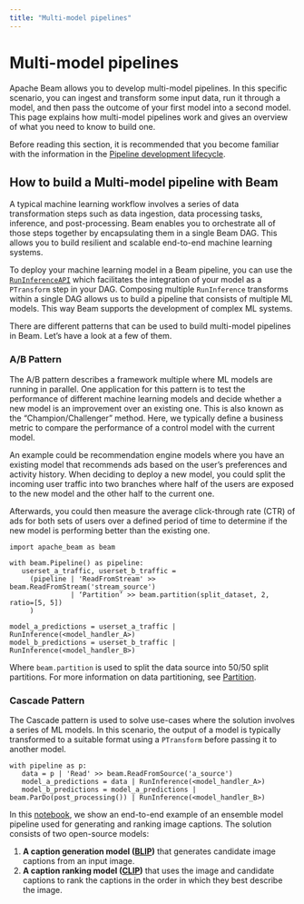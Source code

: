 ```yaml
---
title: "Multi-model pipelines"
---
```

<!--
Licensed under the Apache License, Version 2.0 (the "License");
you may not use this file except in compliance with the License.
You may obtain a copy of the License at

http://www.apache.org/licenses/LICENSE-2.0

Unless required by applicable law or agreed to in writing, software
distributed under the License is distributed on an "AS IS" BASIS,
WITHOUT WARRANTIES OR CONDITIONS OF ANY KIND, either express or implied.
See the License for the specific language governing permissions and
limitations under the License.
-->

# Multi-model pipelines
Apache Beam allows you to develop multi-model pipelines. In this specific scenario, you can ingest
and transform some input data, run it through a model, and then pass the outcome of your first model into a second model. This page explains how multi-model pipelines work and gives an overview of what you need to know to build one.  

Before reading this section, it is recommended that you become familiar with the information in the [Pipeline development lifecycle](https://beam.apache.org/documentation/pipelines/design-your-pipeline/).
 
## How to build a Multi-model pipeline with Beam

A typical machine learning workflow involves a series of data transformation steps such as data ingestion, data processing tasks, inference, and post-processing. Beam enables you to orchestrate all of those steps together by encapsulating them in a single Beam DAG. This allows you to build resilient and scalable end-to-end machine learning systems. 

To deploy your machine learning model in a Beam pipeline, you can use the [`RunInferenceAPI`](https://beam.apache.org/documentation/sdks/python-machine-learning/) which facilitates the integration of your model as a `PTransform` step in your DAG. Composing multiple `RunInference` transforms within a single DAG allows us to build a pipeline that consists of multiple ML models.  This way Beam supports the development of complex ML systems.

There are different patterns that can be used to build multi-model pipelines in Beam. Let’s have a look at a few of them. 
### A/B Pattern

The A/B pattern describes a framework multiple where ML models are running in parallel. One application for this pattern is to test the performance of different machine learning models and decide whether a new model is an improvement over an existing one. This is also known as the “Champion/Challenger” method. Here, we typically define a business metric  to compare the performance of a control model with the current model. 

An example could be recommendation engine models where you have an existing model that recommends ads based on the user’s preferences and activity history. When deciding to deploy a new model, you could split the incoming user traffic into two branches where half of the users are exposed to the new model and the other half to the current one.  

Afterwards, you could then measure the average click-through rate (CTR) of ads for both sets of users over a defined period of time to determine if the new model is performing better than the existing one.  

```
import apache_beam as beam

with beam.Pipeline() as pipeline:
   userset_a_traffic, userset_b_traffic = 
     (pipeline | 'ReadFromStream' >> beam.ReadFromStream('stream_source')
               | ‘Partition’ >> beam.partition(split_dataset, 2, ratio=[5, 5])
     )

model_a_predictions = userset_a_traffic | RunInference(<model_handler_A>)
model_b_predictions = userset_b_traffic | RunInference(<model_handler_B>)
```

Where `beam.partition` is used to split the data source into 50/50 split partitions. For more information on data partitioning, see [Partition](https://beam.apache.org/documentation/transforms/python/elementwise/partition/).
### Cascade Pattern

The Cascade pattern is used to solve use-cases where the solution involves a series of ML models. In this scenario, the output of a model is typically transformed to a suitable format using a `PTransform` before passing it to another model.

```
with pipeline as p:
   data = p | 'Read' >> beam.ReadFromSource('a_source')
   model_a_predictions = data | RunInference(<model_handler_A>)
   model_b_predictions = model_a_predictions | beam.ParDo(post_processing()) | RunInference(<model_handler_B>)
```

In this [notebook](https://github.com/apache/beam/tree/master/examples/notebooks/beam-ml/run_inference_multi_model.ipynb), we show an end-to-end example of an ensemble model pipeline used for generating and ranking image captions. The solution consists of two open-source models:

1. **A caption generation model ([BLIP](https://github.com/salesforce/BLIP))** that generates candidate image captions from an input image.
2. **A caption ranking model ([CLIP](https://github.com/openai/CLIP))** that uses the image and candidate captions to rank the captions in the order in which they best describe the image. 

